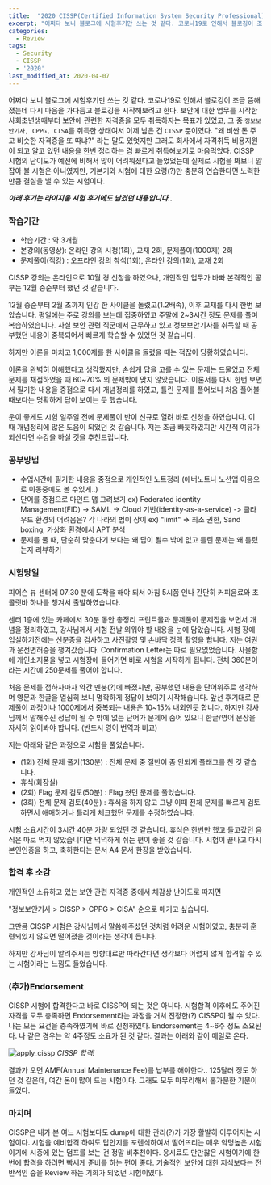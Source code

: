 ```yaml
---
title:  "2020 CISSP(Certified Information System Security Professional) 합격후기"
excerpt: "어쩌다 보니 블로그에 시험후기만 쓰는 것 같다. 코로나19로 인해서 블로깅이 조금 뜸해졌는데 다시 마음을 가다듬고 블로깅을 시작해보려고 한다."
categories:
  - Review
tags:
  - Security
  - CISSP
  - '2020'
last_modified_at: 2020-04-07
---
```


어쩌다 보니 블로그에 시험후기만 쓰는 것 같다. 코로나19로 인해서 블로깅이 조금 뜸해졌는데 다시 마음을 가다듬고 블로깅을 시작해보려고 한다. 보안에 대한 업무를 시작한 사회초년생때부터 보안에 관련한 자격증을 모두 취득하자는 목표가 있었고, 그 중 `정보보안기사, CPPG, CISA`를 취득한 상태여서 이제 남은 건 `CISSP` 뿐이였다. "왜 비싼 돈 주고 비슷한 자격증을 또 따냐?" 라는 말도 있엇지만 그래도 회사에서 자격취득 비용지원이 되고 알고 있던 내용을 한번 정리하는 겸 빠르게 취득해보기로 마음먹었다. CISSP 시험의 난이도가 예전에 비해서 많이 어려워졌다고 들었었는데 실제로 시험을 봐보니 얕잡아 볼 시험은 아니였지만, 기본기와 시험에 대한 요령(?)만 충분히 연습한다면 노력한 만큼 결실을 낼 수 있는 시험이다.

***아래 후기는 라이지움 시험 후기에도 남겼던 내용입니다..***

### 학습기간
- 학습기간 : 약 3개월
- 본강의(동영상): 온라인 강의 시청(1회), 교재 2회, 문제풀이(1000제) 2회
- 문제풀이(직강) : 오프라인 강의 참석(1회), 온라인 강의(1회), 교재 2회

CISSP 강의는 온라인으로 10월 경 신청을 하였으나, 개인적인 업무가 바빠 본격적인 공부는 12월 중순부터 했던 것 같습니다.

12월 중순부터 2월 초까지 인강 한 사이클을 돌렸고(1.2배속), 이후 교재를 다시 한번 보았습니다. 평일에는 주로 강의를 보는데 집중하였고 주말에 2~3시간 정도 문제를 풀며 복습하였습니다. 사실 보안 관련 직군에서 근무하고 있고 정보보안기사를 취득할 때 공부했던 내용이 중복되어서 빠르게 학습할 수 있었던 것 같습니다.

하지만 이론을 마치고 1,000제를 한 사이클을 돌렸을 때는 적잖이 당황하였습니다.

이론을 완벽히 이해했다고 생각했지만, 손쉽게 답을 고를 수 있는 문제는 드물었고 전체 문제를 채점하였을 때 60~70% 의 문제밖에 맞지 않았습니다. 이론서를 다시 한번 보면서 필기한 내용을 중점으로 다시 개념정리를 하였고, 틀린 문제를 풀어보니 처음 풀어볼 때보다는 명확하게 답이 보이는 듯 했습니다.

운이 좋게도 시험 일주일 전에 문제풀이 반이 신규로 열려 바로 신청을 하였습니다. 이 때 개념정리에 많은 도움이 되었던 것 같습니다. 저는 조금 빠듯하였지만 시간적 여유가 되신다면 수강을 하실 것을 추천드립니다.

### 공부방법

- 수업시간에 필기한 내용을 중점으로 개인적인 노트정리 (에버노트나 노션앱 이용으로 이동중에도 볼 수있게..)
- 단어를 중점으로 마인드 맵 그려보기
ex) Federated identity Management(FID) -> SAML -> Cloud 기반(identity-as-a-service) -> 클라우드 환경의 어려움은? 각 나라의 법이 상이
ex) "limit" => 최소 권한, Sand boxing, 가상화 환경에서 APT 분석
- 문제를 풀 때, 단순히 맞춘다기 보다는 왜 답이 될수 밖에 없고 틀린 문제는 왜 틀렸는지 리뷰하기

### 시험당일

피어슨 뷰 센터에 07:30 분에 도착을 해야 되서 아침 5시쯤 인나 간단히 커피음료와 초콜릿바 하나를 챙겨서 출발하였습니다.

센터 1층에 있는 카페에서 30분 동안 총정리 프린트물과 문제풀이 문제집을 보면서 개념을 정리하였고, 강사님께서 시험 전날 외워야 할 내용을 눈에 담았습니다. 시험 장에 입실하기전에는 신분증을 검사하고 사진촬영 및 손바닥 정맥 촬영을 합니다. 저는 여권과 운전면허증을 챙겨갔습니다. Confirmation Letter는 따로 필요없었습니다. 사물함에 개인소지품을 넣고 시험장에 들어가면 바로 시험을 시작하게 됩니다. 전체 360분이라는 시간에 250문제를 풀어야 합니다.

처음 문제를 접하자마자 약간 멘붕(?)에 빠졌지만, 공부했던 내용을 단어위주로 생각하며 영문과 한글을 열심히 보니 명확하게 정답이 보이기 시작해습니다. 앞선 후기대로 문제풀이 과정이나 1000제에서 중복되는 내용은 10~15% 내외인듯 합니다. 하지만 강사님께서 말해주신 정답이 될 수 밖에 없는 단어가 문제에 숨어 있으니 한글/영어 문장을 자세히 읽어봐야 합니다. (반드시 영어 번역과 비교)

저는 아래와 같은 과정으로 시험을 풀었습니다.

- (1회) 전체 문제 풀기(130분) : 전체 문제 중 절반이 좀 안되게 플래그를 친 것 같습니다.
- 휴식(화장실)
- (2회) Flag 문제 검토(50분) : Flag 쳤던 문제를 풀었습니다.
- (3회) 전체 문제 검토(40분) : 휴식을 하지 않고 그냥 이때 전체 문제를 빠르게 검토하면서 애매하거나 틀리게 체크했던 문제를 수정하였습니다.

시험 소요시간이 3시간 40분 가량 되었던 것 같습니다. 휴식은 한번만 했고 들고갔던 음식은 따로 먹지 않았습니다만 넉넉하게 쉬는 편이 좋을 것 같습니다. 시험이 끝나고 다시 본인인증을 하고, 축하한다는 문서 A4 문서 한장을 받았습니다.

### 합격 후 소감

개인적인 소유하고 있는 보안 관련 자격증 중에서 체감상 난이도로 따지면

"정보보안기사 > CISSP > CPPG > CISA" 순으로 매기고 싶습니다.

그만큼 CISSP 시험은 강사님께서 말씀해주셨던 것처럼 어려운 시험이였고, 충분히 훈련되있지 않으면 떨어졌을 것이라는 생각이 듭니다.

하지만 강사님이 알려주시는 방향대로만 따라간다면 생각보다 어렵지 않게 합격할 수 있는 시험이라는 느낌도 들었습니다.

### (추가)Endorsement

CISSP 시험에 합격한다고 바로 CISSP이 되는 것은 아니다. 시험합격 이후에도 주어진 자격을 모두 충족하면 Endorsement라는 과정을 거쳐 진정한(?) CISSP이 될 수 있다. 나는 모든 요건을 충족하였기에 바로 신청하였다. Endorsement는 4~6주 정도 소요된다. 나 같은 경우는 약 4주정도 소요가 된 것 같다. 결과는 아래와 같이 메일로 온다.

![apply_cissp]({{site.url}}/static/images/2020/04/apply-cissp.png)
*CISSP 합격!*

결과가 오면 AMF(Annual Maintenance Fee)를 납부를 해야한다.. 125달러 정도 하던 것 같은데, 여간 돈이 많이 드는 시험이다. 그래도 모두 마무리해서 홀가분한 기분이 들었다.

### 마치며
CISSP은 내가 본 여느 시험보다도 dump에 대한 관리(?)가 가장 활발히 이루어지는 시험이다. 시험을 예비합격 하여도 답안지를 포렌식하여서 떨어뜨리는 매우 악명높은 시험이기에 시중에 있는 덤프를 보는 건 정말 비추천이다. 응시료도 만만찮은 시험이기에 한번에 합격을 하려면 빡세게 준비를 하는 편이 좋다. 기술적인 보안에 대한 지식보다는 전반적인 숲을 Review 하는 기회가 되었던 시험이였다.
